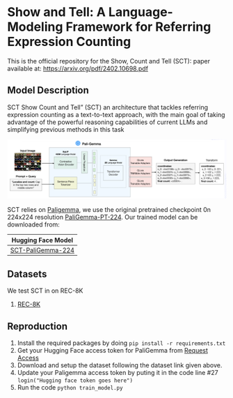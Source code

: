 # Show and Tell: A Language-Modeling Framework for Referring Expression Counting

This is the official repository for the Show, Count and Tell (SCT): paper available at: https://arxiv.org/pdf/2402.10698.pdf

## Model Description
SCT Show Count and Tell” (SCT) an architecture that tackles referring expression counting as a text-to-text approach, with the main goal of taking advantage of the powerful reasoning capabilities of current LLMs and simplifying previous methods in this task

<p align="center">
  <img width="700" alt="fig1" src="https://github.com/abrhamkg/CV801_Final_Project/blob/b2630d1ff11e086923350c9e2bead97deeedc52f/ar.png">
</p>

SCT relies on [Paligemma](https://huggingface.co/docs/transformers/main/model_doc/paligemma#transformers.PaliGemmaForConditionalGeneration), we use the original pretrained checkpoint 0n 224x224 resolution [PaliGemma-PT-224](https://huggingface.co/google/paligemma-3b-pt-224). Our trained model can be downloaded from:

| Hugging Face Model  |
| ------------- |
| [SCT-PaliGemma-224](Daromog/paligemma-cord-demo-rand-50epo)

## Datasets
We test SCT in on REC-8K 

1. [REC-8K](https://github.com/sydai/referring-expression-counting)

## Reproduction
1. Install the required packages by doing
```pip install -r requirements.txt```
2. Get your Hugging Face access token for PaliGemma from [Request Access](https://huggingface.co/docs/transformers/en/model_doc/paligemma)
3. Download and setup the dataset following the dataset link given above.
4. Update your Paligemma access token by puting it in the code line #27
```login("Hugging face token goes here")```
5. Run the code
```python train_model.py```

